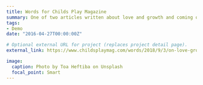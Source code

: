 ```yaml
---
title: Words for Childs Play Magazine
summary: One of two articles written about love and growth and coming of age for Childs Play Magazine, an independent publication.
tags:
- Demo
date: "2016-04-27T00:00:00Z"

# Optional external URL for project (replaces project detail page).
external_link: https://www.childsplaymag.com/words/2018/9/3/on-love-growing?rq=keely%20fravel

image:
  caption: Photo by Toa Heftiba on Unsplash
  focal_point: Smart
---
```

